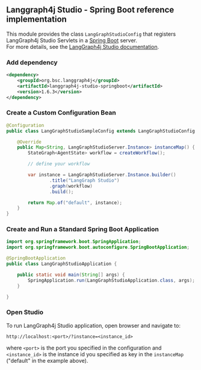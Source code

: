 ## Langgraph4j Studio - Spring Boot reference implementation

This module provides the class `LangGraphStudioConfig` that registers LangGraph4j Studio Servlets in a [Spring Boot](https://spring.io/projects/spring-boot) server.  
For more details, see the [LangGraph4j Studio documentation]().

### Add dependency

```xml
<dependency>
    <groupId>org.bsc.langgraph4j</groupId>
    <artifactId>langgraph4j-studio-springboot</artifactId>
    <version>1.6.3</version>
</dependency>
```

### Create a Custom Configuration Bean

```java
@Configuration
public class LangGraphStudioSampleConfig extends LangGraphStudioConfig {

    @Override
    public Map<String, LangGraphStudioServer.Instance> instanceMap() {
        StateGraph<AgentState> workflow = createWorkflow(); 

        // define your workflow

        var instance = LangGraphStudioServer.Instance.builder()
                .title("LangGraph Studio")
                .graph(workflow)
                .build();

        return Map.of("default", instance);
    }
}
```

### Create and Run a Standard Spring Boot Application

```java
import org.springframework.boot.SpringApplication;
import org.springframework.boot.autoconfigure.SpringBootApplication;

@SpringBootApplication
public class LangGraphStudioApplication {

	public static void main(String[] args) {
		SpringApplication.run(LangGraphStudioApplication.class, args);
	}

}
```

### Open Studio

To run LangGraph4j Studio application, open browser and navigate to:

```
http://localhost:<port>/?instance=<instance_id>
```

where `<port>` is the port you specified in the configuration and `<instance_id>` is the instance id you specified as key in the `instanceMap` ("default" in the example above).
